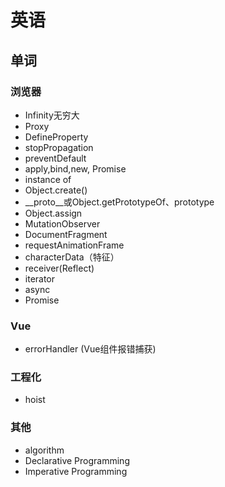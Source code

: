 # 英语

## 单词

### 浏览器

* Infinity无穷大
* Proxy
* DefineProperty
* stopPropagation
* preventDefault
* apply,bind,new, Promise
* instance of
* Object.create()
* __proto__或Object.getPrototypeOf、prototype
* Object.assign
* MutationObserver
* DocumentFragment
* requestAnimationFrame
* characterData（特征）
* receiver(Reflect)
* iterator
* async
* Promise

### Vue

* errorHandler (Vue组件报错捕获)

### 工程化

* hoist

### 其他

* algorithm
* Declarative Programming
* Imperative Programming
